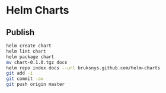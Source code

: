 # Helm Charts

## Publish

```bash
helm create chart
helm lint chart
helm package chart
mv chart-0.1.0.tgz docs
helm repo index docs --url bruksnys.github.com/helm-charts
git add -i
git commit -av
git push origin master
```
